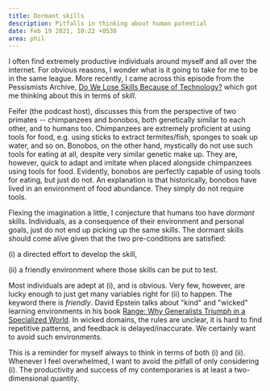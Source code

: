 ```yaml
---
title: Dormant skills
description: Pitfalls in thinking about human potential
date: Feb 19 2021, 10:22 +0530
area: phil
---
```


I often find extremely productive individuals around myself and all over the
internet. For obvious reasons, I wonder what is it going to take for me to be in
the same league. More recently, I came across this episode from the Pessismists
Archive, [Do We Lose Skills Because of Technology?](https://overcast.fm/+gOxhldreY)
which got me thinking about this in terms of _skill_.

Feifer (the podcast host), discusses this from the perspective of two primates
-- chimpanzees and bonobos, both genetically similar to each other, and to
humans too. Chimpanzees are extremely proficient at using tools for food, e.g.
using sticks to extract termites/fish, sponges to soak up water, and so on.
Bonobos, on the other hand, mystically do not use such tools for eating at all,
despite very similar genetic make up. They are, however, quick to adapt and
imitate when placed alongside chimpanzees using tools for food. Evidently,
bonobos are perfectly capable of using tools for eating, but just do not. An
explanation is that historically, bonobos have lived in an environment of food
abundance. They simply do not require tools.

Flexing the imagination a little, I conjecture that humans too have
_dormant_ skills. Individuals, as a consequence of their environment and
personal goals, just do not end up picking up the same skills. The dormant
skills should come alive given that the two pre-conditions are satisfied:

(i) a directed effort to develop the skill,

(ii) a friendly environment where those skills can be put to test.

Most individuals are adept at (i), and is obvious. Very few, however, are lucky
enough to just get many variables right for (ii) to happen. The keyword there is
_friendly_. David Epstein talks about "kind" and "wicked" learning environments
in his book [Range: Why Generalists Triumph in a Specialized World](https://www.librarything.com/work/22766394).
In wicked domains, the rules are unclear, it is hard to find repetitive patterns,
and feedback is delayed/inaccurate. We certainly want to avoid such environments.

This is a reminder for myself always to think in terms of both (i)
and (ii). Whenever I feel overwhelmed, I want to avoid the pitfall of only
considering (i). The productivity and success of my contemporaries is at least a
two-dimensional quantity.
